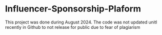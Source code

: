 # Influencer-Sponsorship-Plaform
This project was done during August 2024. The code was not updated unitl recently in Github to not release for public due to fear of plagiarism
